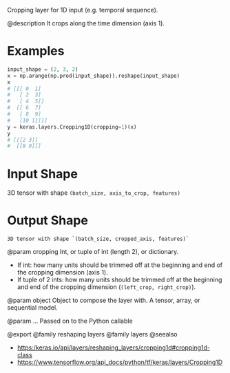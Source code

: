 Cropping layer for 1D input (e.g. temporal sequence).

@description
It crops along the time dimension (axis 1).

# Examples
```python
input_shape = (2, 3, 2)
x = np.arange(np.prod(input_shape)).reshape(input_shape)
x
# [[[ 0  1]
#   [ 2  3]
#   [ 4  5]]
#  [[ 6  7]
#   [ 8  9]
#   [10 11]]]
y = keras.layers.Cropping1D(cropping=1)(x)
y
# [[[2 3]]
#  [[8 9]]]
```

# Input Shape
3D tensor with shape `(batch_size, axis_to_crop, features)`

# Output Shape
    3D tensor with shape `(batch_size, cropped_axis, features)`

@param cropping
Int, or tuple of int (length 2), or dictionary.
- If int: how many units should be trimmed off at the beginning and
  end of the cropping dimension (axis 1).
- If tuple of 2 ints: how many units should be trimmed off at the
  beginning and end of the cropping dimension
  (`(left_crop, right_crop)`).

@param object
Object to compose the layer with. A tensor, array, or sequential model.

@param ...
Passed on to the Python callable

@export
@family reshaping layers
@family layers
@seealso
+ <https:/keras.io/api/layers/reshaping_layers/cropping1d#cropping1d-class>
+ <https://www.tensorflow.org/api_docs/python/tf/keras/layers/Cropping1D>
